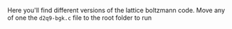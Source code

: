 Here you'll find different versions of the lattice boltzmann code. Move any of one the `d2q9-bgk.c` file to the root folder to run
